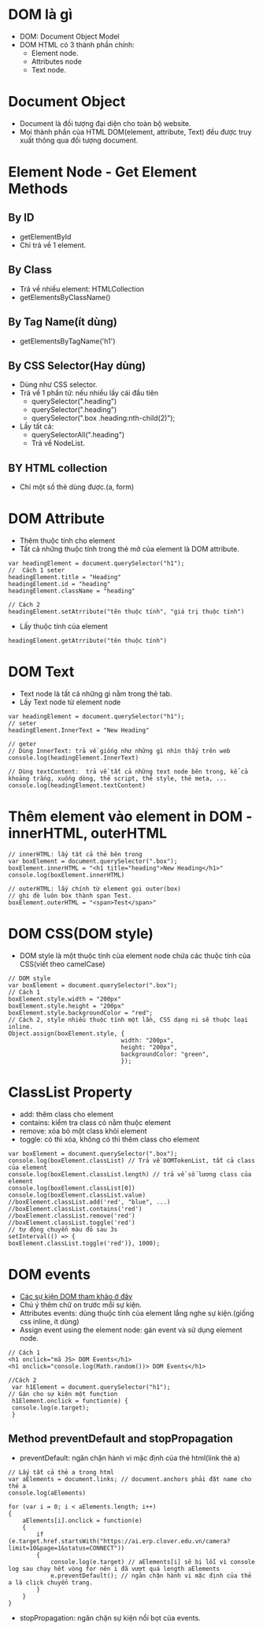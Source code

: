 # DOM là gì 
+ DOM: Document Object Model 
+ DOM HTML có 3 thành phần chính:
  + Element node.
  + Attributes node
  + Text node.
# Document Object
+ Document là đối tượng đại diện cho toàn bộ website.
+ Mọi thành phần của HTML DOM(element, attribute, Text) đều được truy xuất thông qua đối tượng document.
# Element Node  - Get Element Methods
## By ID
+ getElementById
+ Chỉ trả về 1 element.
## By Class
+ Trả về nhiều element: HTMLCollection
+ getElementsByClassName()
## By Tag Name(ít dùng)
+ getElementsByTagName('h1')
## By CSS Selector(Hay dùng)
+ Dùng như CSS selector.
+ Trả về 1 phần tử: nếu nhiều lấy cái đầu tiên
    + querySelector(".heading")
    + querySelector(".heading")
    + querySelector(".box .heading:nth-child(2)");
+ Lấy tất cả:
    + querySelectorAll(".heading")
    + Trả về NodeList.

## BY HTML collection
+ Chỉ một số thẻ dùng được.(a, form)

# DOM  Attribute
+ Thêm thuộc tính cho element
+ Tất cả những thuộc tính trong thẻ mở của element là DOM attribute.
```
var headingElement = document.querySelector("h1");
//  Cách 1 seter
headingElement.title = "Heading"
headingElement.id = "heading"
headingElement.className = "heading"

// Cách 2 
headingElement.setAtrribute("tên thuộc tính", "giá trị thuộc tính")

```

+ Lấy thuộc tính của element 
```
headingElement.getAtrribute("tên thuộc tính")
```

# DOM Text
+ Text node là tất cả những gì nằm trong thẻ tab.
+ Lấy Text node từ element node
```
var headingElement = document.querySelector("h1");
// seter
headingElement.InnerText = "New Heading"

// geter 
// Dùng InnerText: trả về giống như những gì nhìn thấy trên web
console.log(headingElement.InnerText) 

// Dùng textContent:  trả về tất cả những text node bên trong, kể cả khoảng trắng, xuống dòng, thẻ script, thẻ style, thẻ meta, ...
console.log(headingElement.textContent)
```
# Thêm element vào element in DOM - innerHTML, outerHTML
```
// innerHTML: lấy tất cả thẻ bên trong
var boxElement = document.querySelector(".box");
boxElement.innerHTML = "<h1 title="heading">New Heading</h1>"
console.log(boxElement.innerHTML)

// outerHTML: lấy chính từ element gọi outer(box)
// ghi đè luôn box thành span Test.
boxElement.outerHTML = "<span>Test</span>"
```

# DOM CSS(DOM style)
 + DOM style là một thuộc tính của element node chứa các thuộc tính của CSS(viết theo camelCase)
```commandline
// DOM style
var boxElement = document.querySelector(".box");
// Cách 1
boxElement.style.width = "200px"
boxElement.style.height = "200px"
boxElement.style.backgroundColor = "red";
// Cách 2, style nhiều thuộc tính một lần, CSS dạng ni sẽ thuộc loại inline.
Object.assign(boxElement.style, {
                                width: "200px",
                                height: "200px",
                                backgroundColor: "green",
                                });
```
# ClassList Property
+ add: thêm class cho element
+ contains: kiểm tra class có nằm thuộc element
+ remove: xóa bỏ một class khỏi element
+ toggle: có thì xóa, không có thì thêm class cho element
```commandline
var boxElement = document.querySelector(".box");
console.log(boxElement.classList) // Trả về DOMTokenList, tất cả class của element
console.log(boxElement.classList.length) // trả về số lương class của element
console.log(boxElement.classList[0])
console.log(boxElement.classList.value)
//boxElement.classList.add('red', "blue", ...)
//boxElement.classList.contains('red')
//boxElement.classList.remove('red')
//boxElement.classList.toggle('red')
// tự động chuyển màu đỏ sau 3s
setInterval(() => {
boxElement.classList.toggle('red')}, 1000);
```

# DOM events
+ [Các sự kiện DOM tham khảo ở đây](https://www.w3schools.com/jsref/dom_obj_event.asp)
+ Chú ý thêm chữ on trước mỗi sự kiện.
+ Attributes events: dùng thuộc tính của element lắng nghe sự kiện.(giống css inline, ít dùng)
+ Assign event using the element node: gán event và sử dụng element node.
```commandline
// Cách 1
<h1 onclick="mã JS> DOM Events</h1>
<h1 onclick="console.log(Math.random())> DOM Events</h1>

//Cách 2 
 var h1Element = document.querySelector("h1");
// Gán cho sự kiện một function
 h1Element.onclick = function(e) {
 console.log(e.target);
 }
```

## Method preventDefault and stopPropagation
+ preventDefault: ngăn chặn hành vi mặc định của thẻ html(link thẻ a)
```commandline
// Lấy tất cả thẻ a trong html
var aElements = document.links; // document.anchors phải đặt name cho thẻ a
console.log(aElements)

for (var i = 0; i < aElements.length; i++)
{
    aElements[i].onclick = function(e)
    {
        if (e.target.href.startsWith("https://ai.erp.clover.edu.vn/camera?limit=10&page=1&status=CONNECT"))
        {
            console.log(e.target) // aElements[i] sẽ bị lỗi vì console log sau chạy hết vòng for nên i đã vượt quá length aElements 
            e.preventDefault(); // ngăn chặn hành vi mặc định của thẻ a là click chuyển trang.
        }
    }
}
```
+ stopPropagation: ngăn chặn sự kiện nổi bọt của events. 







